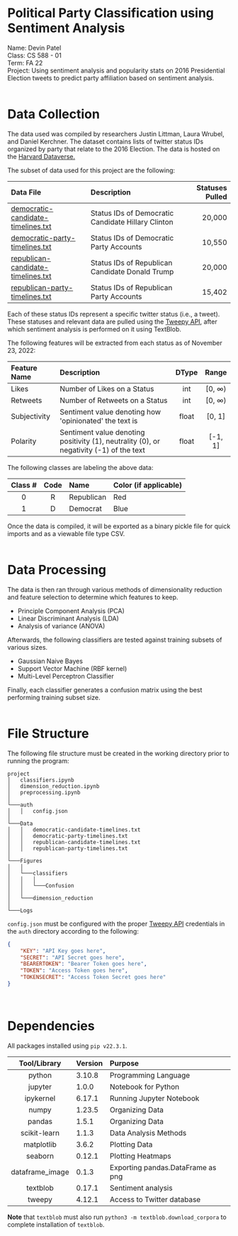 # Political Party Classification using Sentiment Analysis

Name:       Devin Patel  
Class:      CS 588 - 01  
Term:       FA 22  
Project:    Using sentiment analysis and popularity stats
            on 2016 Presidential Election tweets to predict
            party affiliation based on sentiment analysis.  
<br>


# Data Collection

The data used was compiled by researchers Justin Littman, Laura Wrubel, and Daniel Kerchner. The dataset contains lists of twitter status IDs organized by party that relate to the 2016 Election. The data is hosted on the [Harvard Dataverse.](https://dataverse.harvard.edu/dataset.xhtml?persistentId=doi:10.7910/DVN/PDI7IN)  

The subset of data used for this project are the following:

| Data File                          |  Description  | Statuses Pulled |
| :---                               |  :---        |      -----:     |
| [democratic-candidate-timelines.txt](https://dataverse.harvard.edu/file.xhtml?persistentId=doi:10.7910/DVN/PDI7IN/KLFZRI&version=3.0) |  Status IDs of Democratic Candidate Hillary Clinton      |      20,000     |
| [democratic-party-timelines.txt](https://dataverse.harvard.edu/file.xhtml?persistentId=doi:10.7910/DVN/PDI7IN/TXWMVP&version=3.0)     |  Status IDs of Democratic Party Accounts      |      10,550     |
| [republican-candidate-timelines.txt](https://dataverse.harvard.edu/file.xhtml?persistentId=doi:10.7910/DVN/PDI7IN/PDQIEW&version=3.0) |  Status IDs of Republican Candidate Donald Trump      |      20,000     |
| [republican-party-timelines.txt](https://dataverse.harvard.edu/file.xhtml?persistentId=doi:10.7910/DVN/PDI7IN/A9OIZQ&version=3.0)     |  Status IDs of Republican Party Accounts      |      15,402     |

Each of these status IDs represent a specific twitter status (i.e., a tweet). These statuses and relevant data are pulled using the [Tweepy API](https://developer.twitter.com), after which sentiment analysis is performed on it using TextBlob.  

The following features will be extracted from each status as of November 23, 2022:  

|  Feature Name  |  Description                    |   DType | Range |
|  :-----------  |  :----------                    |   :--:  | :---:|
|  Likes         |  Number of Likes on a Status    |   int   | [0, &infin;) |
|  Retweets      |  Number of Retweets on a Status |   int   | [0, &infin;) |
|  Subjectivity  |  Sentiment value denoting how 'opinionated' the text is |  float       | [0, 1] |
|  Polarity      |  Sentiment value denoting positivity (1), neutrality (0), or negativity (-1) of the text | float | [-1, 1] |


The following classes are labeling the above data:  

|  Class #  |  Code  |  Name  |  Color (if applicable)  |
|  :-----:  |  :--:  |  :---  |  :--------------------  |
|  0        |  R     |  Republican  |  Red              |
|  1        |  D     |  Democrat    |  Blue             |

Once the data is compiled, it will be exported as a binary pickle file for quick imports and as a viewable file type CSV.  
<br>

# Data Processing

The data is then ran through various methods of dimensionality reduction and feature selection to determine which features to keep.  
- Principle Component Analysis (PCA)
- Linear Discriminant Analysis (LDA)
- Analysis of variance (ANOVA)

Afterwards, the following classifiers are tested against training subsets of various sizes.
- Gaussian Naive Bayes
- Support Vector Machine (RBF kernel)
- Multi-Level Perceptron Classifier

Finally, each classifier generates a confusion matrix using the best performing training subset size.  
<br>

# File Structure
The following file structure must be created in the working directory prior to running the program:
```
project
│   classifiers.ipynb
│   dimension_reduction.ipynb
│   preprocessing.ipynb
│
└───auth
│   │   config.json
│   
└───Data
│   │   democratic-candidate-timelines.txt
│   │   democratic-party-timelines.txt
│   │   republican-candidate-timelines.txt
│   │   republican-party-timelines.txt
│
└───Figures
│   │
│   └───classifiers
│   │   │
│   │   └───Confusion
│   │
│   └───dimension_reduction
│
└───Logs
```

`config.json` must be configured with the proper [Tweepy API](https://developer.twitter.com) credentials in the `auth` directory according to the following:  
```json
{
    "KEY": "API Key goes here",
    "SECRET": "API Secret goes here",
    "BEARERTOKEN": "Bearer Token goes here",
    "TOKEN": "Access Token goes here",
    "TOKENSECRET": "Access Token Secret goes here"
}
```

<br>

# Dependencies
All packages installed using `pip v22.3.1`.

|  Tool/Library  |  Version  |  Purpose  |
|  :----------:  |  :------  |  :------  |
|  python        |  3.10.8   |  Programming Language |
|  jupyter       |  1.0.0    |  Notebook for Python  |
|  ipykernel     |  6.17.1   |  Running Jupyter Notebook |
|  numpy         |  1.23.5   |  Organizing Data  |
|  pandas        |  1.5.1    |  Organizing Data  |
|  scikit-learn  |  1.1.3    |  Data Analysis Methods  |
|  matplotlib    |  3.6.2    |  Plotting Data  |
|  seaborn       |  0.12.1   |  Plotting Heatmaps  |
|  dataframe_image  |  0.1.3 |  Exporting pandas.DataFrame as png  |
|  textblob      |  0.17.1   |  Sentiment analysis  |
|  tweepy        |  4.12.1   |  Access to Twitter database  |

**Note** that `textblob` must also run `python3 -m textblob.download_corpora` to complete installation of `textblob`.
